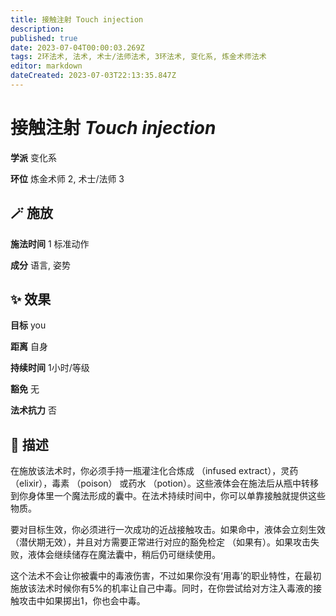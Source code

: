 ```yaml
---
title: 接触注射 Touch injection
description: 
published: true
date: 2023-07-04T00:00:03.269Z
tags: 2环法术, 法术, 术士/法师法术, 3环法术, 变化系, 炼金术师法术
editor: markdown
dateCreated: 2023-07-03T22:13:35.847Z
---
```


# **接触注射** *Touch injection*

**学派** 变化系 

**环位** 炼金术师 2, 术士/法师 3

## 🪄 施放

**施法时间** 1 标准动作

**成分** 语言, 姿势

## ✨ 效果 

**目标** you 

**距离** 自身  

**持续时间** 1小时/等级 

**豁免** 无

**法术抗力** 否

## 📖 描述

在施放该法术时，你必须手持一瓶灌注化合炼成 （infused extract），灵药 （elixir），毒素 （poison） 或药水 （potion）。这些液体会在施法后从瓶中转移到你身体里一个魔法形成的囊中。在法术持续时间中，你可以单靠接触就提供这些物质。

要对目标生效，你必须进行一次成功的近战接触攻击。如果命中，液体会立刻生效 （潜伏期无效），并且对方需要正常进行对应的豁免检定 （如果有）。如果攻击失败，液体会继续储存在魔法囊中，稍后仍可继续使用。

这个法术不会让你被囊中的毒液伤害，不过如果你没有‘用毒’的职业特性，在最初施放该法术时候你有5%的机率让自己中毒。同时，在你尝试给对方注入毒液的接触攻击中如果掷出1，你也会中毒。
    